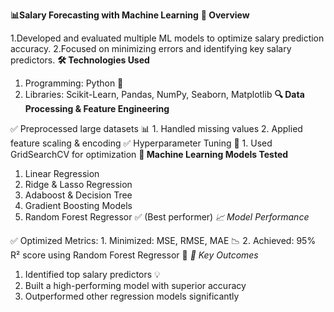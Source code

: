  **📊Salary Forecasting with Machine Learning**
 **🚀 Overview**

1.Developed and evaluated multiple ML models to optimize salary prediction accuracy.
2.Focused on minimizing errors and identifying key salary predictors.
**🛠️ Technologies Used**

1. Programming: Python 🐍
2. Libraries: Scikit-Learn, Pandas, NumPy, Seaborn, Matplotlib
**🔍 Data Processing & Feature Engineering**

✅ Preprocessed large datasets 📊
    1. Handled missing values
    2. Applied feature scaling & encoding
✅ Hyperparameter Tuning 🎯
    1. Used GridSearchCV for optimization
  **🤖 Machine Learning Models Tested**

1. Linear Regression
2. Ridge & Lasso Regression
3. Adaboost & Decision Tree
4. Gradient Boosting Models
5. Random Forest Regressor ✅ (Best performer)
*📈 Model Performance*

✅ Optimized Metrics:
    1. Minimized: MSE, RMSE, MAE 📉
    2. Achieved: 95% R² score using Random Forest Regressor 🚀
*🎯 Key Outcomes*

1. Identified top salary predictors 💡
2. Built a high-performing model with superior accuracy
3. Outperformed other regression models significantly
 
